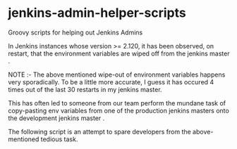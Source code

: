 # jenkins-admin-helper-scripts
Groovy scripts for helping out Jenkins Admins

In Jenkins instances whose version >= 2.120, it has been observed, on restart, that the environment variables are wiped off from the jenkins master .

NOTE :- The above mentioned wipe-out of environment variables happens very sporadically. To be a little more accurate, I guess it has occured 4 times out of the last 30 restarts in my jenkins master.

This has often led to someone from our team perform the mundane task of copy-pasting env variables from one of the production jenkins masters onto the development jenkins master .

The following script is an attempt to spare developers from the above-mentioned tedious task.
